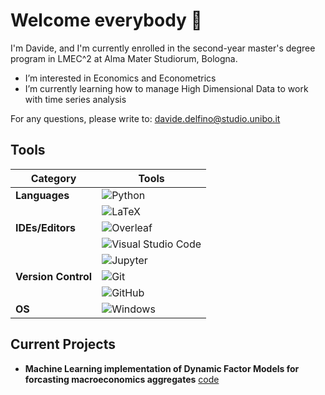 # Welcome everybody 👋

I'm Davide, and I'm currently enrolled in the second-year master's degree program in LMEC^2 at Alma Mater Studiorum, Bologna.
- I’m interested in Economics and Econometrics
- I’m currently learning how to manage High Dimensional Data to work with time series analysis

For any questions, please write to: [davide.delfino@studio.unibo.it](mailto:davide.delfino@studio.unibo.it)

## Tools

| **Category**         | **Tools**                                                                                                           |
|----------------------|---------------------------------------------------------------------------------------------------------------------|
| **Languages**        | ![Python](https://img.shields.io/badge/Python-3776AB?style=for-the-badge&logo=python&logoColor=white)             |
|                      | ![LaTeX](https://img.shields.io/badge/LaTeX-008080?style=for-the-badge&logo=latex&logoColor=white)               |
| **IDEs/Editors**     | ![Overleaf](https://img.shields.io/badge/Overleaf-008080?style=for-the-badge&logo=overleaf&logoColor=white)       |
|                      | ![Visual Studio Code](https://img.shields.io/badge/Visual%20Studio%20Code-007ACC?style=for-the-badge&logo=visual-studio-code&logoColor=white) |
|                      | ![Jupyter](https://img.shields.io/badge/Jupyter-F37626?style=for-the-badge&logo=jupyter&logoColor=white)         |
| **Version Control**  | ![Git](https://img.shields.io/badge/Git-F05032?style=for-the-badge&logo=git&logoColor=white)                     |
|                      | ![GitHub](https://img.shields.io/badge/GitHub-181717?style=for-the-badge&logo=github&logoColor=white)            |
| **OS**               | ![Windows](https://img.shields.io/badge/Windows-0078D6?style=for-the-badge&logo=windows&logoColor=white)         |


## Current Projects

- **Machine Learning implementation of Dynamic Factor Models for forcasting macroeconomics aggregates** [code](#)
